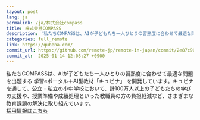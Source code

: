 ```yaml
---
layout: post
lang: ja
permalink: /ja/株式会社compass
title: 株式会社COMPASS
description: '私たちCOMPASSは、AIが子どもたち一人ひとりの習熟度に合わせて最適な問題を出題する 学習eポータル＋AI型教材「キュビナ」 を開発しています。キュビナを通して、公立・私立の小中学校において、計100万人以上の子どもたちの学びの支援や、授業準備や成績処理といった教職員の方の負担軽減など、さまざまな教育課題の解決に取り組んでいます。 採用情報はこちら'
categories: full_remote
link: https://qubena.com/
commit_url: https://github.com/remote-jp/remote-in-japan/commit/2e87c90eb750762bdc97f847d4fdb677ce909ae7
commit_at:  2025-01-14 12:08:27 +0900
---
```


<p>私たちCOMPASSは、AIが子どもたち一人ひとりの習熟度に合わせて最適な問題を出題する 学習eポータル＋AI型教材「キュビナ」 を開発しています。キュビナを通して、公立・私立の小中学校において、計100万人以上の子どもたちの学びの支援や、授業準備や成績処理といった教職員の方の負担軽減など、さまざまな教育課題の解決に取り組んでいます。<br /><a href="https://careers.qubena.com/">採用情報はこちら</a></p>

